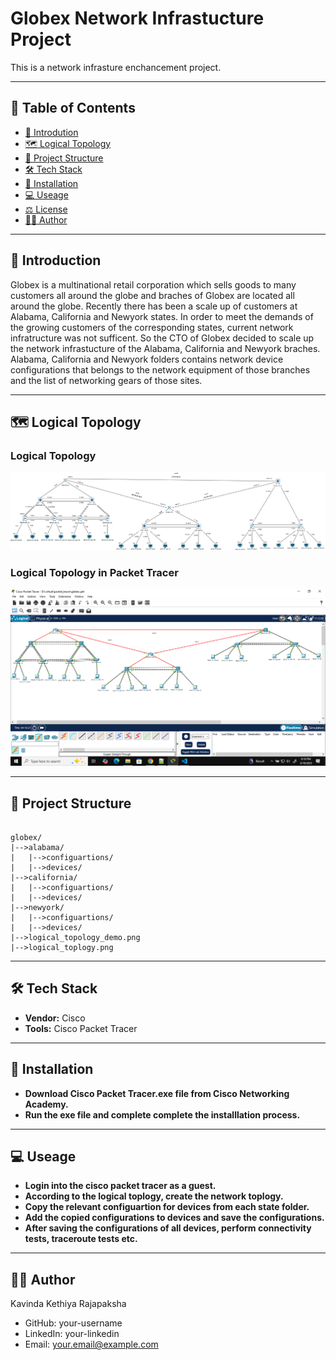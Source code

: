 # Globex Network Infrastucture Project

This is a network infrasture enchancement project.

---

## 📖 Table of Contents

- [👋 Introdution](#introduction)
- [🗺️ Logical Topology](#logical-topology)
- [📁 Project Structure](#project-structure)
- [🛠 Tech Stack](#tech-stack)
- [🚀 Installation](#installation)
- [💻 Useage](#useage)
- [⚖️ License](#license)
- [🧑‍💻 Author](#author)

---

## 👋 Introduction

Globex is a multinational retail corporation which sells goods to many customers all around the globe and braches of Globex are located all around the globe. Recently there has been a scale up of customers at Alabama, California and Newyork states. In order to meet the demands of the growing customers of the corresponding states, current network infratructure was not sufficent. So the CTO of Globex decided to scale up the network infrastucture of the Alabama, California and Newyork braches. Alabama, California and Newyork folders contains network device configurations that belongs to the network equipment of those branches and the list of networking gears of those sites.

---

## 🗺️ Logical Topology

### Logical Topology

![Logical Toplogy](./logical_topology.png)

### Logical Topology in Packet Tracer

![Logical Toplogy Demo](./logical_topology_demo.png)

---

## 📁 Project Structure

```

globex/
|-->alabama/
|   |-->configuartions/
|   |-->devices/
|-->california/
|   |-->configuartions/
|   |-->devices/
|-->newyork/
|   |-->configuartions/
|   |-->devices/
|-->logical_topology_demo.png
|-->logical_toplogy.png

```

---

## 🛠 Tech Stack

- **Vendor:** Cisco
- **Tools:** Cisco Packet Tracer

---

## 🚀 Installation

- **Download Cisco Packet Tracer.exe file from Cisco Networking Academy.**
- **Run the exe file and complete complete the installlation process.**

---

## 💻 Useage

- **Login into the cisco packet tracer as a guest.**
- **According to the logical toplogy, create the network toplogy.**
- **Copy the relevant configuartion for devices from each state folder.**
- **Add the copied configurations to devices and save the configurations.**
- **After saving the configurations of all devices, perform connectivity tests, traceroute tests etc.**

---

## 🧑‍💻 Author

Kavinda Kethiya Rajapaksha

- GitHub: your-username
- LinkedIn: your-linkedin
- Email: your.email@example.com
